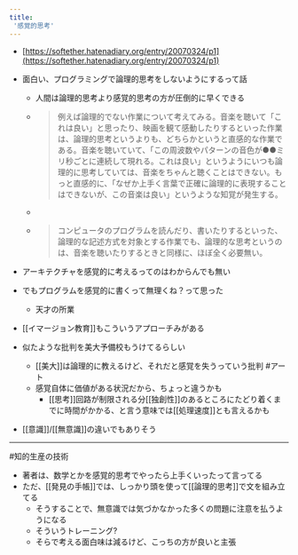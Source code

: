 ```yaml
---
title:
 '感覚的思考'
---
```


- [https://softether.hatenadiary.org/entry/20070324/p1](https://softether.hatenadiary.org/entry/20070324/p1)
- 面白い、プログラミングで論理的思考をしないようにするって話
    - 人間は論理的思考より感覚的思考の方が圧倒的に早くできる
    - > 例えば論理的でない作業について考えてみる。音楽を聴いて「これは良い」と思ったり、映画を観て感動したりするといった作業は、論理的思考というよりも、どちらかというと直感的な作業である。音楽を聴いていて、「この周波数やパターンの音色が●●ミリ秒ごとに連続して現れる。これは良い」というようにいつも論理的に思考していては、音楽をちゃんと聴くことはできない。もっと直感的に、「なぜか上手く言葉で正確に論理的に表現することはできないが、この音楽は良い」というような知覚が発生する。
    - >
    - >  コンピュータのプログラムを読んだり、書いたりするといった、論理的な記述方式を対象とする作業でも、論理的な思考というのは、音楽を聴いたりするときと同様に、ほぼ全く必要無い。

- アーキテクチャを感覚的に考えるってのはわからんでも無い
- でもプログラムを感覚的に書くって無理くね？って思った
    - 天才の所業

- [[イマージョン教育]]もこういうアプローチみがある

- 似たような批判を美大予備校もうけてるらしい
    - [[美大]]は論理的に教えるけど、それだと感覚を失うっていう批判 #アート
    - 感覚自体に価値がある状況だから、ちょっと違うかも
        - [[思考]]回路が制限される分[[独創性]]のあるところにたどり着くまでに時間がかかる、と言う意味では[[処理速度]]とも言えるかも

- [[意識]]/[[無意識]]の違いでもありそう

---
#知的生産の技術
- 著者は、数学とかを感覚的思考でやったら上手くいったって言ってる
- ただ、[[発見の手帳]]では、しっかり頭を使って[[論理的思考]]で文を組み立てる
    - そうすることで、無意識では気づかなかった多くの問題に注意を払うようになる
    - そういうトレーニング?
    - そらで考える面白味は減るけど、こっちの方が良いと主張
